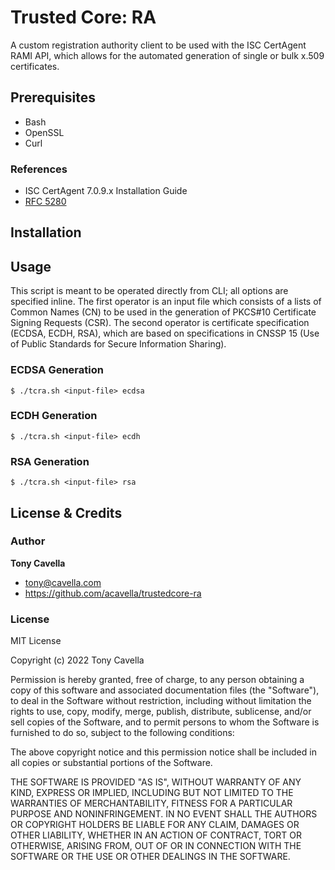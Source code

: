 # Trusted Core: RA
A custom registration authority client to be used with the ISC CertAgent RAMI API, which allows for the automated generation of single or bulk x.509 certificates.

## Prerequisites

- Bash
- OpenSSL
- Curl

### References

- ISC CertAgent 7.0.9.x Installation Guide
- [RFC 5280](https://www.rfc-editor.org/rfc/rfc5280)

## Installation

## Usage
This script is meant to be operated directly from CLI; all options are specified inline. The first operator is an input file which consists of a lists of Common Names (CN) to be used in the generation of PKCS#10 Certificate Signing Requests (CSR). The second operator is certificate specification (ECDSA, ECDH, RSA), which are based on specifications in CNSSP 15 (Use of Public Standards for Secure Information Sharing).

### ECDSA Generation
```shell
$ ./tcra.sh <input-file> ecdsa
```

### ECDH Generation
```shell
$ ./tcra.sh <input-file> ecdh
```

### RSA Generation
```shell
$ ./tcra.sh <input-file> rsa
```

## License & Credits

### Author

**Tony Cavella** 
- <tony@cavella.com>
- <https://github.com/acavella/trustedcore-ra>

### License

MIT License

Copyright (c) 2022 Tony Cavella

Permission is hereby granted, free of charge, to any person obtaining a copy of this software and associated documentation files (the "Software"), to deal in the Software without restriction, including without limitation the rights to use, copy, modify, merge, publish, distribute, sublicense, and/or sell copies of the Software, and to permit persons to whom the Software is furnished to do so, subject to the following conditions:

The above copyright notice and this permission notice shall be included in all copies or substantial portions of the Software.

THE SOFTWARE IS PROVIDED "AS IS", WITHOUT WARRANTY OF ANY KIND, EXPRESS OR IMPLIED, INCLUDING BUT NOT LIMITED TO THE WARRANTIES OF MERCHANTABILITY, FITNESS FOR A PARTICULAR PURPOSE AND NONINFRINGEMENT. IN NO EVENT SHALL THE AUTHORS OR COPYRIGHT HOLDERS BE LIABLE FOR ANY CLAIM, DAMAGES OR OTHER LIABILITY, WHETHER IN AN ACTION OF CONTRACT, TORT OR OTHERWISE, ARISING FROM, OUT OF OR IN CONNECTION WITH THE SOFTWARE OR THE USE OR OTHER DEALINGS IN THE SOFTWARE.

